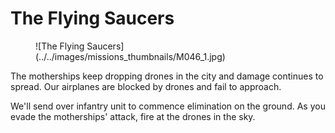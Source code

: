 # The Flying Saucers

<figure markdown>
  ![The Flying Saucers](../../images/missions_thumbnails/M046_1.jpg)
</figure>

The motherships keep dropping drones in the city and damage continues to spread. Our airplanes are blocked by drones and fail to approach.

We'll send over infantry unit to commence elimination on the ground. As you evade the motherships' attack, fire at the drones in the sky.
